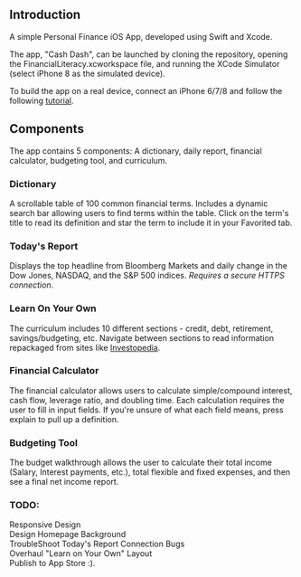 ## Introduction
A simple Personal Finance iOS App, developed using Swift and Xcode.

The app, "Cash Dash", can be launched by cloning the repository, opening the FinancialLiteracy.xcworkspace file, and running the XCode Simulator (select iPhone 8 as the simulated device). 

To build the app on a real device, connect an iPhone 6/7/8 and follow the following [tutorial](https://www.twilio.com/blog/2018/07/how-to-test-your-ios-application-on-a-real-device.html). 

## Components
The app contains 5 components: A dictionary, daily report, financial calculator, budgeting tool, and curriculum.

### Dictionary
A scrollable table of 100 common financial terms. Includes a dynamic search bar allowing users to find terms within the table.
Click on the term's title to read its definition and star the term to include it in your Favorited tab.

### Today's Report
Displays the top headline from Bloomberg Markets and daily change in the Dow Jones, NASDAQ, and the S&P 500 indices. *Requires a secure HTTPS connection*.

### Learn On Your Own
The curriculum includes 10 different sections - credit, debt, retirement, savings/budgeting, etc. Navigate between sections to read information repackaged from sites like [Investopedia](https://www.investopedia.com "Investopedia Homepage").

### Financial Calculator
The financial calculator allows users to calculate simple/compound interest, cash flow, leverage ratio, and doubling time. 
Each calculation requires the user to fill in input fields. If you're unsure of what each field means, press explain to pull up a definition.

### Budgeting Tool
The budget walkthrough allows the user to calculate their total income (Salary, Interest payments, etc.), total flexible and fixed expenses, and then see a final net income report.

### TODO:
Responsive Design  
Design Homepage Background  
TroubleShoot Today's Report Connection Bugs  
Overhaul "Learn on Your Own" Layout  
Publish to App Store :).
